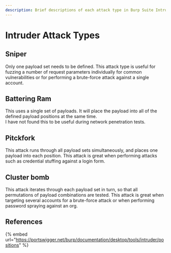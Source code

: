 ```yaml
---
description: Brief descriptions of each attack type in Burp Suite Intruder.
---
```


# Intruder Attack Types

## Sniper

Only one payload set needs to be defined. This attack type is useful for fuzzing a number of request parameters individually for common vulnerabilities or for performing a brute-force attack against a single account.

## Battering Ram

This uses a single set of payloads. It will place the payload into all of the defined payload positions at the same time.\
I have not found this to be useful during network penetration tests.

## Pitckfork

This attack runs through all payload sets simultaneously, and places one payload into each position. This attack is great when performing attacks such as credential stuffing against a login form.

## Cluster bomb

This attack iterates through each payload set in turn, so that all permutations of payload combinations are tested. This attack is great when targeting several accounts for a brute-force attack or when performing password spraying against an org.

## References

{% embed url="https://portswigger.net/burp/documentation/desktop/tools/intruder/positions" %}
